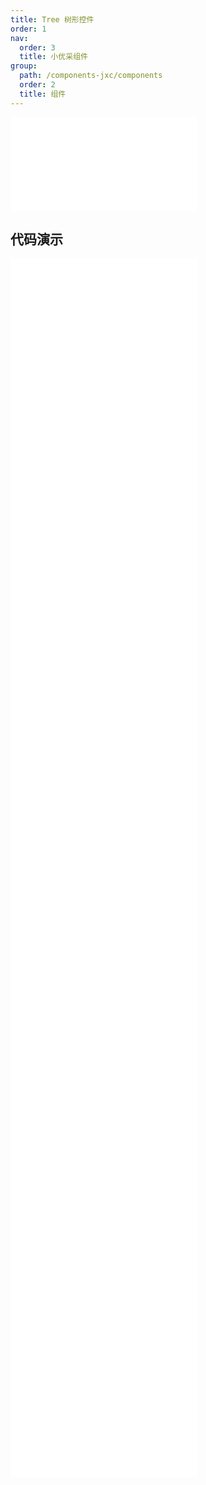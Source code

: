```yaml
---
title: Tree 树形控件
order: 1
nav:
  order: 3
  title: 小优采组件
group:
  path: /components-jxc/components
  order: 2
  title: 组件
---
```


<div>
<embed src="@docs-common/tree/index.md"></embed>
</div>
        
## 代码演示

<Row gutter=8>

  <Col span=12>
    
  <div class="code-box"><embed src="@abiz-rc-jxc/tree/demo/basic-controlled-tree-jxc.md"></embed></div>
          
  <div class="code-box"><embed src="@abiz-rc-jxc/tree/demo/big-data-tree-jxc.md"></embed></div>
          
  <div class="code-box"><embed src="@abiz-rc-jxc/tree/demo/directory-tree-jxc.md"></embed></div>
          
  <div class="code-box"><embed src="@abiz-rc-jxc/tree/demo/draggable-tree-jxc.md"></embed></div>
          
  <div class="code-box"><embed src="@abiz-rc-jxc/tree/demo/line-tree-jxc.md"></embed></div>
          
  <div class="code-box"><embed src="@abiz-rc-jxc/tree/demo/switcher-icon-tree-jxc.md"></embed></div>
          
  </Col>
          
  <Col span=12>
    
  <div class="code-box"><embed src="@abiz-rc-jxc/tree/demo/basic-tree-jxc.md"></embed></div>
          
  <div class="code-box"><embed src="@abiz-rc-jxc/tree/demo/customized-icon-tree-jxc.md"></embed></div>
          
  <div class="code-box"><embed src="@abiz-rc-jxc/tree/demo/drag-debug-tree-jxc.md"></embed></div>
          
  <div class="code-box"><embed src="@abiz-rc-jxc/tree/demo/dynamic-tree-jxc.md"></embed></div>
          
  <div class="code-box"><embed src="@abiz-rc-jxc/tree/demo/search-tree-jxc.md"></embed></div>
          
  <div class="code-box"><embed src="@abiz-rc-jxc/tree/demo/virtual-scroll-tree-jxc.md"></embed></div>
          
  </Col>
          
</Row>
        
<div><embed src="@docs-common/tree/index-api.md"></embed><div>
        
